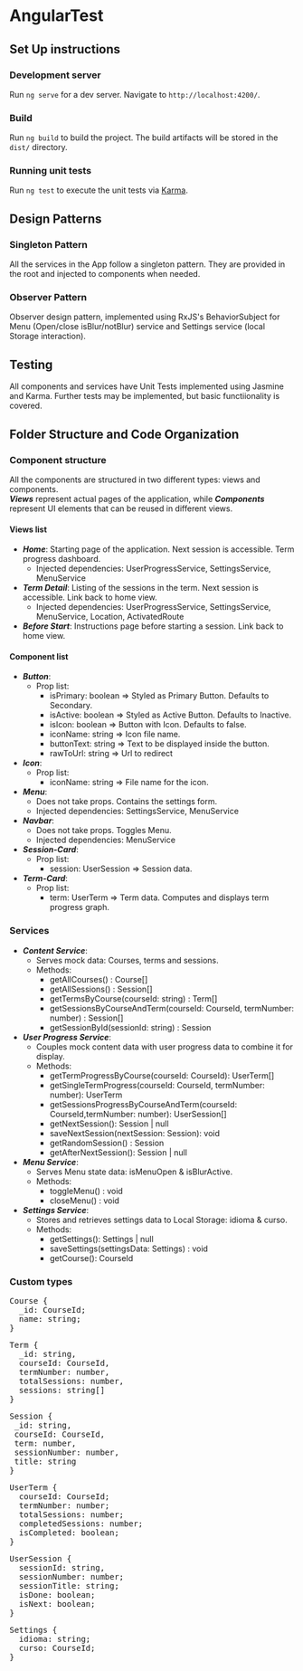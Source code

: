 # AngularTest

## Set Up instructions

### Development server

Run `ng serve` for a dev server. Navigate to `http://localhost:4200/`.

### Build

Run `ng build` to build the project. The build artifacts will be stored in the `dist/` directory.

### Running unit tests

Run `ng test` to execute the unit tests via [Karma](https://karma-runner.github.io).

## Design Patterns

### Singleton Pattern
All the services in the App follow a singleton pattern. They are provided in the root and injected to components when needed.

### Observer Pattern
 Observer design pattern, implemented using RxJS's BehaviorSubject for Menu (Open/close isBlur/notBlur) service and Settings service (local Storage interaction).

## Testing
All components and services have Unit Tests implemented using Jasmine and Karma. Further tests may be implemented, but basic functiionality is covered.

## Folder Structure and Code Organization

### Component structure

All the components are structured in two different types: views and components.  
**_Views_** represent actual pages of the application, while **_Components_** represent UI elements that can be reused in different views.

#### Views list

- **_Home_**: Starting page of the application. Next session is accessible. Term progress dashboard.
  - Injected dependencies: UserProgressService, SettingsService, MenuService
- **_Term Detail_**: Listing of the sessions in the term. Next session is accessible. Link back to home view.
  - Injected dependencies: UserProgressService, SettingsService, MenuService, Location, ActivatedRoute
- **_Before Start_**: Instructions page before starting a session. Link back to home view.

#### Component list

- **_Button_**:  
  - Prop list: 
    - isPrimary: boolean => Styled as Primary Button. Defaults to Secondary.
    - isActive: boolean => Styled as Active Button. Defaults to Inactive.
    - isIcon: boolean => Button with Icon. Defaults to false.
    - iconName: string => Icon file name.
    - buttonText: string => Text to be displayed inside the button.
    - rawToUrl: string => Url to redirect
- **_Icon_**:
  - Prop list:
    - iconName: string => File name for the icon.
- **_Menu_**:  
  - Does not take props. Contains the settings form.
  - Injected dependencies: SettingsService, MenuService
- **_Navbar_**:  
  - Does not take props. Toggles Menu.
  - Injected dependencies: MenuService
- **_Session-Card_**:
  - Prop list:
    - session: UserSession => Session data.
- **_Term-Card_**:
  - Prop list:
    - term: UserTerm => Term data. Computes and displays term progress graph.

### Services

- **_Content Service_**:  
  - Serves mock data: Courses, terms and sessions.
  - Methods: 
    - getAllCourses() : Course[]
    - getAllSessions() : Session[]
    - getTermsByCourse(courseId: string) : Term[]
    - getSessionsByCourseAndTerm(courseId: CourseId, termNumber: number) : Session[]
    - getSessionById(sessionId: string) : Session
- **_User Progress Service_**:  
  - Couples mock content data with user progress data to combine it for display.
  - Methods:
    - getTermProgressByCourse(courseId: CourseId): UserTerm[]
    - getSingleTermProgress(courseId: CourseId, termNumber: number): UserTerm
    - getSessionsProgressByCourseAndTerm(courseId: CourseId,termNumber: number): UserSession[]
    - getNextSession(): Session | null
    - saveNextSession(nextSession: Session): void
    - getRandomSession() : Session
    - getAfterNextSession(): Session | null
- **_Menu Service_**:  
  - Serves Menu state data: isMenuOpen & isBlurActive.
  - Methods:
    - toggleMenu() : void
    - closeMenu() : void
- **_Settings Service_**:  
  - Stores and retrieves settings data to Local Storage: idioma & curso.
  - Methods: 
    - getSettings(): Settings | null
    - saveSettings(settingsData: Settings) : void
    - getCourse(): CourseId

### Custom types
<pre>
Course {
  _id: CourseId;
  name: string;
}
</pre>
<pre>
Term {
  _id: string,
  courseId: CourseId,
  termNumber: number,
  totalSessions: number,
  sessions: string[]
}
</pre>
<pre>
Session {
 _id: string,
 courseId: CourseId,
 term: number,
 sessionNumber: number,
 title: string 
}
</pre>
<pre>
UserTerm {
  courseId: CourseId;
  termNumber: number;
  totalSessions: number;
  completedSessions: number;
  isCompleted: boolean;
}
</pre>
<pre>
UserSession {
  sessionId: string,
  sessionNumber: number;
  sessionTitle: string;
  isDone: boolean;
  isNext: boolean;
}
</pre>
<pre>
Settings {
  idioma: string;
  curso: CourseId;
}
</pre>